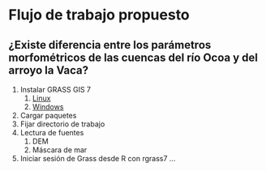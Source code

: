 # Flujo de trabajo propuesto

## ¿Existe diferencia entre los parámetros morfométricos de las cuencas del río Ocoa y del arroyo la Vaca?

1. Instalar GRASS GIS 7
    1. [Linux](https://grass.osgeo.org/download/software/linux/)
    2. [Windows](https://grass.osgeo.org/download/software/ms-windows/)
2. Cargar paquetes
3. Fijar directorio de trabajo
4. Lectura de fuentes
    1. DEM
    2. Máscara de mar
5. Iniciar sesión de Grass desde R con rgrass7
...  
